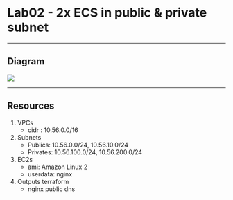 # Lab02 - 2x ECS in public & private subnet

---

## Diagram
[<img src="https://i.imgur.com/b89yXrS.png">](https://i.imgur.com/b89yXrS.png)

---

## Resources
1. VPCs
    * cidr : 10.56.0.0/16
2. Subnets
    * Publics: 10.56.0.0/24, 10.56.10.0/24
    * Privates: 10.56.100.0/24, 10.56.200.0/24
3. EC2s
    * ami: Amazon Linux 2
    * userdata: nginx
4. Outputs terraform
    * nginx public dns
